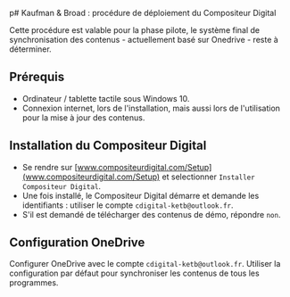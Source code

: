 p# Kaufman & Broad : procédure de déploiement du Compositeur Digital

Cette procédure est valable pour la phase pilote, le système final de synchronisation des contenus - actuellement basé sur Onedrive - reste à déterminer.

## Prérequis
- Ordinateur / tablette tactile sous Windows 10.
- Connexion internet, lors de l'installation, mais aussi lors de l'utilisation pour la mise à jour des contenus.

## Installation du Compositeur Digital
- Se rendre sur [www.compositeurdigital.com/Setup](www.compositeurdigital.com/Setup) et selectionner `Installer Compositeur Digital`.
- Une fois installé, le Compositeur Digital démarre et demande les identifiants : utiliser le compte `cdigital-ketb@outlook.fr`.
- S'il est demandé de télécharger des contenus de démo, répondre `non`.

## Configuration OneDrive
Configurer OneDrive avec le compte `cdigital-ketb@outlook.fr`. Utiliser la configuration par défaut pour synchroniser les contenus de tous les programmes.
